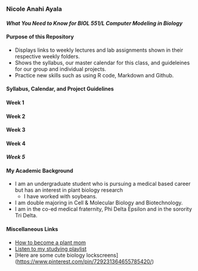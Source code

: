 ### Nicole Anahi Ayala
#### _What You Need to Know for BIOL 551/L Computer Modeling in Biology_

#### **Purpose of this Repository**
* Displays links to weekly lectures and lab assignments shown in their respective weekly folders.
* Shows the syllabus, our master calendar for this class, and guideleines for our group and individual projects.
* Practice new skills such as using R code, Markdown and Github. 

#### **Syllabus, Calendar, and Project Guidelines**





#### **Week 1**




#### **Week 2**





#### **Week 3**





#### **Week 4**





#### *Week 5*






#### **My Academic Background**
  * I am an undergraduate student who is pursuing a medical based career but has an interest in plant biology research 
       - I have worked with soybeans.
  * I am double majoring in Cell & Molecular Biology and Biotechnology.
  * I am in the co-ed medical fraternity, Phi Delta Epsilon and in the sorority Tri Delta.
 


#### Miscellaneous Links
* [How to become a plant mom](https://bloomscape.com/plant-care/beginners-guide-houseplants/)
* [Listen to my studying playlist](https://open.spotify.com/playlist/7Ev6OVR8me6SZtPTBJ3VxI)
* [Here are some cute biology lockscreens] (https://www.pinterest.com/pin/729231364655785420/)

